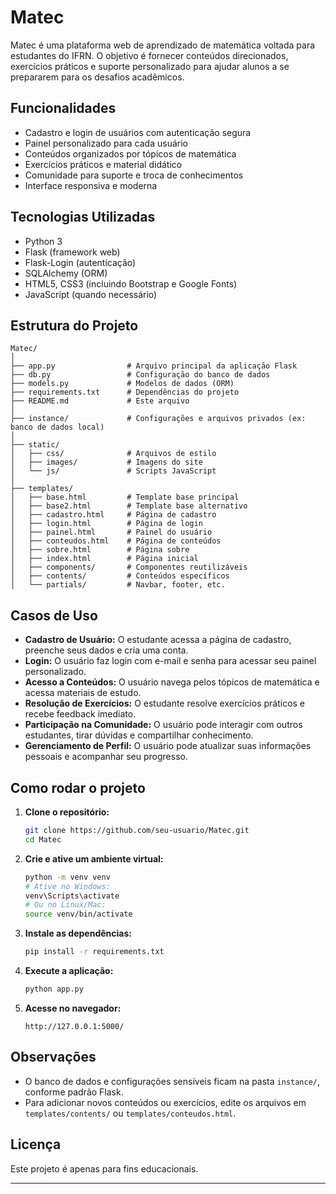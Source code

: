 # Matec

Matec é uma plataforma web de aprendizado de matemática voltada para estudantes do IFRN. O objetivo é fornecer conteúdos direcionados, exercícios práticos e suporte personalizado para ajudar alunos a se prepararem para os desafios acadêmicos.

## Funcionalidades

- Cadastro e login de usuários com autenticação segura
- Painel personalizado para cada usuário
- Conteúdos organizados por tópicos de matemática
- Exercícios práticos e material didático
- Comunidade para suporte e troca de conhecimentos
- Interface responsiva e moderna

## Tecnologias Utilizadas

- Python 3
- Flask (framework web)
- Flask-Login (autenticação)
- SQLAlchemy (ORM)
- HTML5, CSS3 (incluindo Bootstrap e Google Fonts)
- JavaScript (quando necessário)

## Estrutura do Projeto

```
Matec/
│
├── app.py                # Arquivo principal da aplicação Flask
├── db.py                 # Configuração do banco de dados
├── models.py             # Modelos de dados (ORM)
├── requirements.txt      # Dependências do projeto
├── README.md             # Este arquivo
│
├── instance/             # Configurações e arquivos privados (ex: banco de dados local)
│
├── static/
│   ├── css/              # Arquivos de estilo
│   ├── images/           # Imagens do site
│   └── js/               # Scripts JavaScript
│
├── templates/
│   ├── base.html         # Template base principal
│   ├── base2.html        # Template base alternativo
│   ├── cadastro.html     # Página de cadastro
│   ├── login.html        # Página de login
│   ├── painel.html       # Painel do usuário
│   ├── conteudos.html    # Página de conteúdos
│   ├── sobre.html        # Página sobre
│   ├── index.html        # Página inicial
│   ├── components/       # Componentes reutilizáveis
│   ├── contents/         # Conteúdos específicos
│   └── partials/         # Navbar, footer, etc.
```

## Casos de Uso

- **Cadastro de Usuário:** O estudante acessa a página de cadastro, preenche seus dados e cria uma conta.
- **Login:** O usuário faz login com e-mail e senha para acessar seu painel personalizado.
- **Acesso a Conteúdos:** O usuário navega pelos tópicos de matemática e acessa materiais de estudo.
- **Resolução de Exercícios:** O estudante resolve exercícios práticos e recebe feedback imediato.
- **Participação na Comunidade:** O usuário pode interagir com outros estudantes, tirar dúvidas e compartilhar conhecimento.
- **Gerenciamento de Perfil:** O usuário pode atualizar suas informações pessoais e acompanhar seu progresso.

## Como rodar o projeto

1. **Clone o repositório:**
   ```sh
   git clone https://github.com/seu-usuario/Matec.git
   cd Matec
   ```

2. **Crie e ative um ambiente virtual:**
   ```sh
   python -m venv venv
   # Ative no Windows:
   venv\Scripts\activate
   # Ou no Linux/Mac:
   source venv/bin/activate
   ```

3. **Instale as dependências:**
   ```sh
   pip install -r requirements.txt
   ```

4. **Execute a aplicação:**
   ```sh
   python app.py
   ```

5. **Acesse no navegador:**
   ```
   http://127.0.0.1:5000/
   ```

## Observações

- O banco de dados e configurações sensíveis ficam na pasta `instance/`, conforme padrão Flask.
- Para adicionar novos conteúdos ou exercícios, edite os arquivos em `templates/contents/` ou `templates/conteudos.html`.

## Licença

Este projeto é apenas para fins educacionais.

---